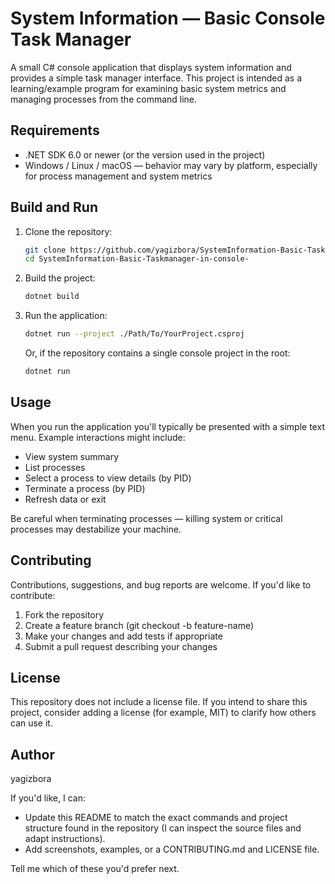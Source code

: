 # System Information — Basic Console Task Manager

A small C# console application that displays system information and provides a simple task manager interface. This project is intended as a learning/example program for examining basic system metrics and managing processes from the command line.

## Requirements

- .NET SDK 6.0 or newer (or the version used in the project)
- Windows / Linux / macOS — behavior may vary by platform, especially for process management and system metrics

## Build and Run

1. Clone the repository:
   ```bash
   git clone https://github.com/yagizbora/SystemInformation-Basic-Taskmanager-in-console-.git
   cd SystemInformation-Basic-Taskmanager-in-console-
   ```

2. Build the project:
   ```bash
   dotnet build
   ```

3. Run the application:
   ```bash
   dotnet run --project ./Path/To/YourProject.csproj
   ```
   Or, if the repository contains a single console project in the root:
   ```bash
   dotnet run
   ```

## Usage

When you run the application you'll typically be presented with a simple text menu. Example interactions might include:

- View system summary
- List processes
- Select a process to view details (by PID)
- Terminate a process (by PID)
- Refresh data or exit

Be careful when terminating processes — killing system or critical processes may destabilize your machine.

## Contributing

Contributions, suggestions, and bug reports are welcome. If you'd like to contribute:

1. Fork the repository
2. Create a feature branch (git checkout -b feature-name)
3. Make your changes and add tests if appropriate
4. Submit a pull request describing your changes

## License

This repository does not include a license file. If you intend to share this project, consider adding a license (for example, MIT) to clarify how others can use it.

## Author

yagizbora

If you'd like, I can:
- Update this README to match the exact commands and project structure found in the repository (I can inspect the source files and adapt instructions).
- Add screenshots, examples, or a CONTRIBUTING.md and LICENSE file.

Tell me which of these you'd prefer next.
